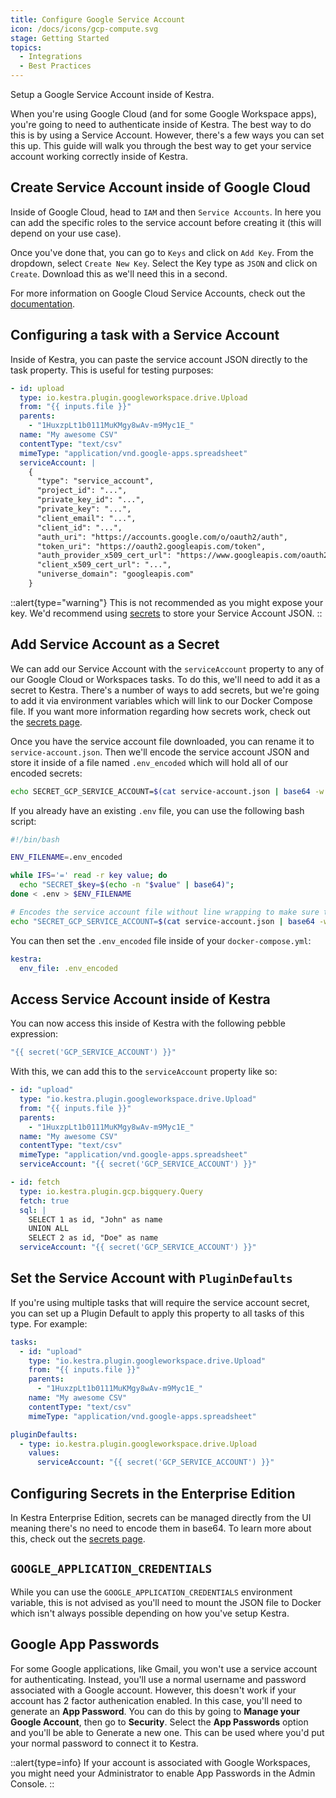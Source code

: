 ```yaml
---
title: Configure Google Service Account
icon: /docs/icons/gcp-compute.svg
stage: Getting Started
topics:
  - Integrations
  - Best Practices
---
```


Setup a Google Service Account inside of Kestra.

When you're using Google Cloud (and for some Google Workspace apps), you're going to need to authenticate inside of Kestra. The best way to do this is by using a Service Account. However, there's a few ways you can set this up. This guide will walk you through the best way to get your service account working correctly inside of Kestra.

## Create Service Account inside of Google Cloud

Inside of Google Cloud, head to `IAM` and then `Service Accounts`. In here you can add the specific roles to the service account before creating it (this will depend on your use case).

Once you've done that, you can go to `Keys` and click on `Add Key`. From the dropdown, select `Create New Key`. Select the Key type as `JSON` and click on `Create`. Download this as we'll need this in a second.

For more information on Google Cloud Service Accounts, check out the [documentation](https://cloud.google.com/iam/docs/service-account-overview).

## Configuring a task with a Service Account

Inside of Kestra, you can paste the service account JSON directly to the task property. This is useful for testing purposes:

```yaml
- id: upload
  type: io.kestra.plugin.googleworkspace.drive.Upload
  from: "{{ inputs.file }}"
  parents:
    - "1HuxzpLt1b0111MuKMgy8wAv-m9Myc1E_"
  name: "My awesome CSV"
  contentType: "text/csv"
  mimeType: "application/vnd.google-apps.spreadsheet"
  serviceAccount: |
    {
      "type": "service_account",
      "project_id": "...",
      "private_key_id": "...",
      "private_key": "...",
      "client_email": "...",
      "client_id": "...",
      "auth_uri": "https://accounts.google.com/o/oauth2/auth",
      "token_uri": "https://oauth2.googleapis.com/token",
      "auth_provider_x509_cert_url": "https://www.googleapis.com/oauth2/v1/certs",
      "client_x509_cert_url": "...",
      "universe_domain": "googleapis.com"
    }
```

::alert{type="warning"}
This is not recommended as you might expose your key. We'd recommend using [secrets](#add-service-account-as-a-secret) to store your Service Account JSON.
::

## Add Service Account as a Secret

We can add our Service Account with the `serviceAccount` property to any of our Google Cloud or Workspaces tasks. To do this, we'll need to add it as a secret to Kestra. There's a number of ways to add secrets, but we're going to add it via environment variables which will link to our Docker Compose file. If you want more information regarding how secrets work, check out the [secrets page](../05.concepts/04.secret.md).

Once you have the service account file downloaded, you can rename it to `service-account.json`. Then we'll encode the service account JSON and store it inside of a file named `.env_encoded` which will hold all of our encoded secrets:

```bash
echo SECRET_GCP_SERVICE_ACCOUNT=$(cat service-account.json | base64 -w 0) >> .env_encoded
```

If you already have an existing `.env` file, you can use the following bash script:

```bash
#!/bin/bash

ENV_FILENAME=.env_encoded

while IFS='=' read -r key value; do
  echo "SECRET_$key=$(echo -n "$value" | base64)";
done < .env > $ENV_FILENAME

# Encodes the service account file without line wrapping to make sure the whole JSON value is intact.
echo "SECRET_GCP_SERVICE_ACCOUNT=$(cat service-account.json | base64 -w 0)" >> $ENV_FILENAME
```

You can then set the `.env_encoded` file inside of your `docker-compose.yml`:

```yaml
kestra:
  env_file: .env_encoded
```

## Access Service Account inside of Kestra

You can now access this inside of Kestra with the following pebble expression:

```yaml
"{{ secret('GCP_SERVICE_ACCOUNT') }}"
```

With this, we can add this to the `serviceAccount` property like so:

```yaml
- id: "upload"
  type: "io.kestra.plugin.googleworkspace.drive.Upload"
  from: "{{ inputs.file }}"
  parents:
    - "1HuxzpLt1b0111MuKMgy8wAv-m9Myc1E_"
  name: "My awesome CSV"
  contentType: "text/csv"
  mimeType: "application/vnd.google-apps.spreadsheet"
  serviceAccount: "{{ secret('GCP_SERVICE_ACCOUNT') }}"
```

```yaml
- id: fetch
  type: io.kestra.plugin.gcp.bigquery.Query
  fetch: true
  sql: |
    SELECT 1 as id, "John" as name
    UNION ALL
    SELECT 2 as id, "Doe" as name
  serviceAccount: "{{ secret('GCP_SERVICE_ACCOUNT') }}"
```

## Set the Service Account with `PluginDefaults`

If you're using multiple tasks that will require the service account secret, you can set up a Plugin Default to apply this property to all tasks of this type. For example:
```yaml
tasks:
  - id: "upload"
    type: "io.kestra.plugin.googleworkspace.drive.Upload"
    from: "{{ inputs.file }}"
    parents:
      - "1HuxzpLt1b0111MuKMgy8wAv-m9Myc1E_"
    name: "My awesome CSV"
    contentType: "text/csv"
    mimeType: "application/vnd.google-apps.spreadsheet"

pluginDefaults:
  - type: io.kestra.plugin.googleworkspace.drive.Upload
    values:
      serviceAccount: "{{ secret('GCP_SERVICE_ACCOUNT') }}"
```

## Configuring Secrets in the Enterprise Edition

In Kestra Enterprise Edition, secrets can be managed directly from the UI meaning there's no need to encode them in base64. To learn more about this, check out the [secrets page](../05.concepts/04.secret.md#secrets-in-the-enterprise-edition).

## `GOOGLE_APPLICATION_CREDENTIALS`

While you can use the `GOOGLE_APPLICATION_CREDENTIALS` environment variable, this is not advised as you'll need to mount the JSON file to Docker which isn't always possible depending on how you've setup Kestra.

## Google App Passwords

For some Google applications, like Gmail, you won't use a service account for authenticating. Instead, you'll use a normal username and password associated with a Google account. However, this doesn't work if your account has 2 factor authenication enabled. In this case, you'll need to generate an **App Password**. You can do this by going to **Manage your Google Account**, then go to **Security**. Select the **App Passwords** option and you'll be able to Generate a new one. This can be used where you'd put your normal password to connect it to Kestra.

::alert{type=info}
If your account is associated with Google Workspaces, you might need your Administrator to enable App Passwords in the Admin Console.
::
